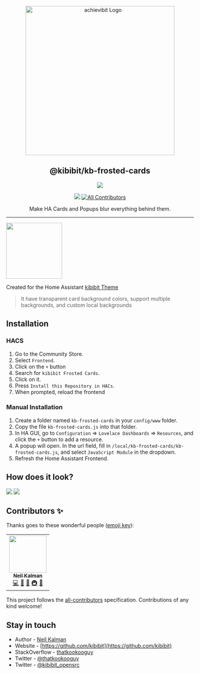 <p align="center">
  <a href="https://github.com/Kibibit/kb-frosted-cards/" target="blank"><img src="https://thatkookooguy.github.io/https-assets/screenshots/kb-frosted-cards-logo.gif" width="400" alt="achievibit Logo" />
  </a>
  <h2 align="center">
    @kibibit/kb-frosted-cards
  </h2>
</p>
<p align="center">
  <a href="https://www.npmjs.com/package/@kibibit/kb-frosted-cards"><img src="https://img.shields.io/npm/v/@kibibit/kb-frosted-cards/latest.svg?style=for-the-badge&logo=npm&color=CB3837"></a>
</p>
<p align="center">
  <a href="https://github.com/custom-components/hacs"><img src="https://img.shields.io/badge/HACS-Default-orange.svg"></a>
  <!-- ALL-CONTRIBUTORS-BADGE:START - Do not remove or modify this section -->
<a href="#contributors-"><img src="https://img.shields.io/badge/all_contributors-1-orange.svg?style=flat-square" alt="All Contributors"></a>
<!-- ALL-CONTRIBUTORS-BADGE:END -->
</p>
<p align="center">
  Make HA Cards and Popups blur everything behind them.
</p>
<hr>
<img src="https://thatkookooguy.github.io/https-assets/hassio-theme-logo.png" width=150>

Created for the Home Assistant [kibibit Theme](https://github.com/kibibit/hass-kibibit-theme)
> It have transparent card background colors, support multiple backgrounds, and custom local backgrounds



## Installation
### HACS

1. Go to the Community Store.
2. Select `Frontend`.
3. Click on the `+` button
4. Search for `kibibit Frosted Cards`.
5. Click on it.
6. Press `Install this Repository in HACs`.
7. When prompted, reload the frontend

### Manual Installation

1. Create a folder named `kb-frosted-cards` in your `config/www` folder.
2. Copy the file `kb-frosted-cards.js` into that folder.
3. In HA GUI, go to `Configuration` => `Lovelace Dashboards` => `Resources`, and click the `+` button to add a resource.
4. A popup will open. In the url field, fill in `/local/kb-frosted-cards/kb-frosted-cards.js`, and select `JavaScript Module` in the dropdown.
5. Refresh the Home Assistant Frontend.

## How does it look?
![](https://thatkookooguy.github.io/https-assets/screenshots/kb-frosted-cards-example1.gif)
![](https://thatkookooguy.github.io/https-assets/screenshots/kb-frosted-cards-example2.png)


## Contributors ✨

Thanks goes to these wonderful people ([emoji key](https://allcontributors.org/docs/en/emoji-key)):
<!-- ALL-CONTRIBUTORS-LIST:START - Do not remove or modify this section -->
<!-- prettier-ignore-start -->
<!-- markdownlint-disable -->
<table>
  <tr>
    <td align="center"><a href="http://thatkookooguy.kibibit.io/"><img src="https://avatars3.githubusercontent.com/u/10427304?v=4?s=100" width="100px;" alt=""/><br /><sub><b>Neil Kalman</b></sub></a><br /><a href="https://github.com/kibibit/kb-frosted-cards/commits?author=Thatkookooguy" title="Code">💻</a> <a href="https://github.com/kibibit/kb-frosted-cards/commits?author=Thatkookooguy" title="Documentation">📖</a> <a href="#design-Thatkookooguy" title="Design">🎨</a> <a href="#infra-Thatkookooguy" title="Infrastructure (Hosting, Build-Tools, etc)">🚇</a> <a href="#maintenance-Thatkookooguy" title="Maintenance">🚧</a></td>
  </tr>
</table>

<!-- markdownlint-restore -->
<!-- prettier-ignore-end -->

<!-- ALL-CONTRIBUTORS-LIST:END -->

This project follows the [all-contributors](https://github.com/all-contributors/all-contributors) specification. Contributions of any kind welcome!
## Stay in touch

- Author - [Neil Kalman](https://github.com/thatkookooguy)
- Website - [https://github.com/kibibit](https://github.com/kibibit)
- StackOverflow - [thatkookooguy](https://stackoverflow.com/users/1788884/thatkookooguy)
- Twitter - [@thatkookooguy](https://twitter.com/thatkookooguy)
- Twitter - [@kibibit_opensrc](https://twitter.com/kibibit_opensrc)

